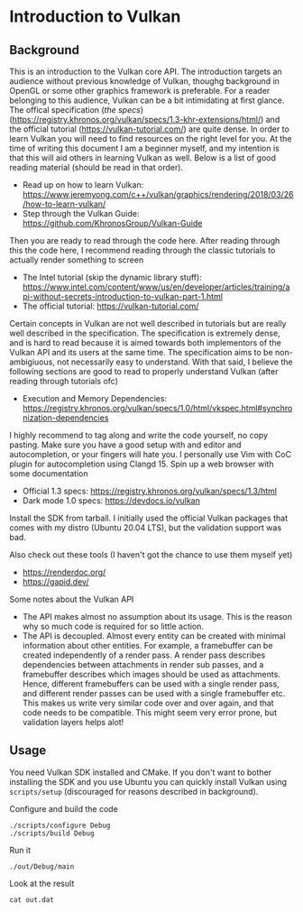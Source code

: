 # Introduction to Vulkan

## Background

This is an introduction to the Vulkan core API.
The introduction targets an audience without previous knowledge of Vulkan, thoughg background in OpenGL or some other graphics framework is preferable.
For a reader belonging to this audience, Vulkan can be a bit intimidating at first glance.
The offical specification (*the specs*) (https://registry.khronos.org/vulkan/specs/1.3-khr-extensions/html/)
and the official tutorial (https://vulkan-tutorial.com/) are quite dense.
In order to learn Vulkan you will need to find resources on the right level for you.
At the time of writing this document I am a beginner myself, and my intention is that this will aid others in learning Vulkan as well.
Below is a list of good reading material (should be read in that order).

- Read up on how to learn Vulkan: https://www.jeremyong.com/c++/vulkan/graphics/rendering/2018/03/26/how-to-learn-vulkan/
- Step through the Vulkan Guide: https://github.com/KhronosGroup/Vulkan-Guide

Then you are ready to read through the code here.
After reading through this the code here, I recommend reading through the classic tutorials to actually render something to screen

- The Intel tutorial (skip the dynamic library stuff): https://www.intel.com/content/www/us/en/developer/articles/training/api-without-secrets-introduction-to-vulkan-part-1.html
- The official tutorial: https://vulkan-tutorial.com/

Certain concepts in Vulkan are not well described in tutorials but are really well described in the specification.
The specification is extremely dense, and is hard to read because it is aimed towards both implementors of the Vulkan API and its users at the same time.
The specification aims to be non-ambigiuous, not necessarily easy to understand.
With that said, I believe the following sections are good to read to properly understand Vulkan (after reading through tutorials ofc)

- Execution and Memory Dependencies: https://registry.khronos.org/vulkan/specs/1.0/html/vkspec.html#synchronization-dependencies

I highly recommend to tag along and write the code yourself, no copy pasting.
Make sure you have a good setup with and editor and autocompletion, or your fingers will hate you.
I personally use Vim with CoC plugin for autocompletion using Clangd 15.
Spin up a web browser with some documentation

- Official 1.3 specs: https://registry.khronos.org/vulkan/specs/1.3/html
- Dark mode 1.0 specs: https://devdocs.io/vulkan

Install the SDK from tarball.
I initially used the official Vulkan packages that comes with my distro (Ubuntu 20.04 LTS), but the validation support was bad.

Also check out these tools (I haven't got the chance to use them myself yet)

- https://renderdoc.org/
- https://gapid.dev/

Some notes about the Vulkan API

- The API makes almost no assumption about its usage.
  This is the reason why so much code is required for so little action.
- The API is decoupled. Almost every entity can be created with minimal information about other entities.
  For example, a framebuffer can be created independently of a render pass.
  A render pass describes dependencies between attachments in render sub passes, and a framebuffer describes which images should be used as attachments.
  Hence, different framebuffers can be used with a single render pass, and different render passes can be used with a single framebuffer etc.
  This makes us write very similar code over and over again, and that code needs to be compatible.
  This might seem very error prone, but validation layers helps alot!

## Usage

You need Vulkan SDK installed and CMake.
If you don't want to bother installing the SDK and you use Ubuntu you can quickly install Vulkan using `scripts/setup` (discouraged for reasons described in background).

Configure and build the code

    ./scripts/configure Debug
    ./scripts/build Debug

Run it

    ./out/Debug/main

Look at the result

    cat out.dat
